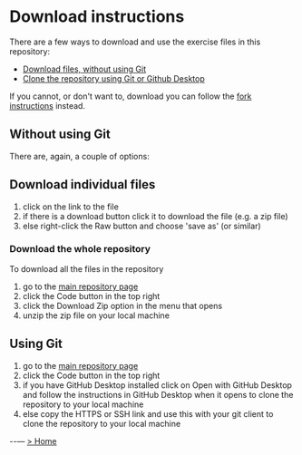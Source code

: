 # Download instructions
There are a few ways to download and use the exercise files in this repository:
- [Download files, without using Git](#without-using-git)
- [Clone the repository using Git or Github Desktop](#using-git)

If you cannot, or don't want to, download you can follow the [fork instructions](fork-instructions.md) instead.

## Without using Git
There are, again, a couple of options:
## Download individual files
1. click on the link to the file
2. if there is a download button click it to download the file (e.g. a zip file)
3. else right-click the Raw button and choose 'save as' (or similar)

### Download the whole repository
To download all the files in the repository 
1. go to the [main repository page](https://github.com/tekiegirl/resources)
2. click the Code button in the top right
3. click the Download Zip option in the menu that opens
4. unzip the zip file on your local machine

## Using Git
1. go to the [main repository page](https://github.com/tekiegirl/resources)
2. click the Code button in the top right
3. if you have GitHub Desktop installed click on Open with GitHub Desktop and follow the instructions in GitHub Desktop when it opens to clone the repository to your local machine
4. else copy the HTTPS or SSH link and use this with your git client to clone the repository to your local machine

--—
[> Home](../README.md)